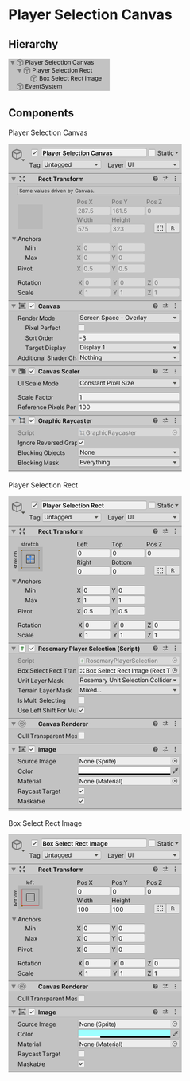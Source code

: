 
# Player Selection Canvas

## Hierarchy

![Img](Images/Hierarchy.png)

## Components

Player Selection Canvas

![Img](Images/PlayerSelectionCanvas.png)


Player Selection Rect

![Img](Images/PlayerSelectionRect.png)


Box Select Rect Image

![Img](Images/BoxSelectRectImage.png)
